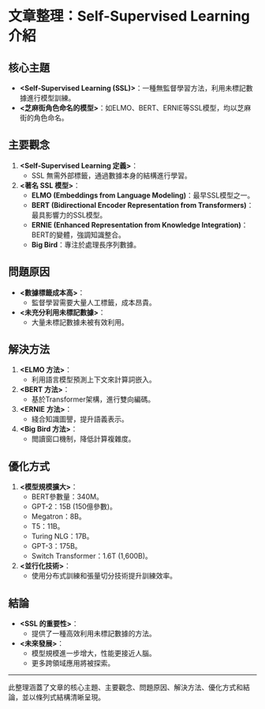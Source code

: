 # 文章整理：Self-Supervised Learning 介紹

## 核心主題
- **<Self-Supervised Learning (SSL)>**：一種無監督學習方法，利用未標記數據進行模型訓練。
- **<芝麻街角色命名的模型>**：如ELMO、BERT、ERNIE等SSL模型，均以芝麻街的角色命名。

## 主要觀念
1. **<Self-Supervised Learning 定義>**：
   - SSL 無需外部標籤，通過數據本身的結構進行學習。
2. **<著名 SSL 模型>**：
   - **ELMO (Embeddings from Language Modeling)**：最早SSL模型之一。
   - **BERT (Bidirectional Encoder Representation from Transformers)**：最具影響力的SSL模型。
   - **ERNIE (Enhanced Representation from Knowledge Integration)**：BERT的變體，強調知識整合。
   - **Big Bird**：專注於處理長序列數據。

## 問題原因
- **<數據標籤成本高>**：
  - 監督學習需要大量人工標籤，成本昂貴。
- **<未充分利用未標記數據>**：
  - 大量未標記數據未被有效利用。

## 解決方法
1. **<ELMO 方法>**：
   - 利用語言模型預測上下文來計算詞嵌入。
2. **<BERT 方法>**：
   - 基於Transformer架構，進行雙向編碼。
3. **<ERNIE 方法>**：
   - 綫合知識圖譻，提升語義表示。
4. **<Big Bird 方法>**：
   - 閲讀窗口機制，降低計算複雜度。

## 優化方式
1. **<模型規模擴大>**：
   - BERT參數量：340M。
   - GPT-2：15B (150億參數)。
   - Megatron：8B。
   - T5：11B。
   - Turing NLG：17B。
   - GPT-3：175B。
   - Switch Transformer：1.6T (1,600B)。
2. **<並行化技術>**：
   - 使用分布式訓練和張量切分技術提升訓練效率。

## 結論
- **<SSL 的重要性>**：
  - 提供了一種高效利用未標記數據的方法。
- **<未來發展>**：
  - 模型規模進一步增大，性能更接近人腦。
  - 更多跨領域應用將被探索。

---

此整理涵蓋了文章的核心主題、主要觀念、問題原因、解決方法、優化方式和結論，並以條列式結構清晰呈現。